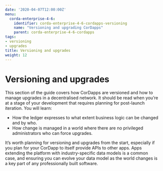 ```yaml
---
date: '2020-04-07T12:00:00Z'
menu:
  corda-enterprise-4-6:
    identifier: corda-enterprise-4-6-cordapps-versioning
    name: "Versioning and upgrading CorDapps"
    parent: corda-enterprise-4-6-cordapps
tags:
- versioning
- upgrades
title: Versioning and upgrades
weight: 12
---
```



# Versioning and upgrades

This section of the guide covers how CorDapps are versioned and how to manage upgrades in a decentralised network. It should be read when
you’re at a stage of your development that requires planning for post-launch iteration. You will learn:


* How the ledger expresses to what extent business logic can be changed and by who.
* How change is managed in a world where there are no privileged administrators who can force upgrades.

It’s worth planning for versioning and upgrades from the start, especially if you plan for your CorDapp to itself provide APIs to other
apps. Apps extending the platform with industry-specific data models is a common case, and ensuring you can evolve your data model as
the world changes is a key part of any professionally built software.



